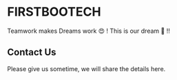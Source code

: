# FIRSTBOOTECH #

Teamwork makes Dreams work 😍 ! This is our dream 💖 !!

## Contact Us ##

Please give us sometime, we will share the details here.
